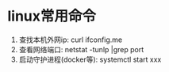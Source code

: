 # linux常用命令

1. 查找本机外网ip:   curl ifconfig.me
2. 查看网络端口: netstat -tunlp |grep port
3. 启动守护进程(docker等): systemctl start xxx